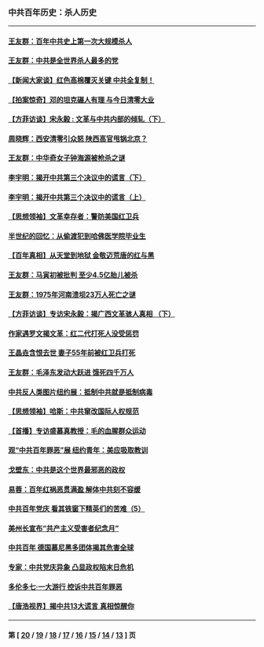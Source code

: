 ### 中共百年历史：杀人历史
---
#### [王友群：百年中共史上第一次大规模杀人](../../pages/nf1176106/n13863785.md?11200430) 
#### [王友群：中共是全世界杀人最多的党](../../pages/nf1176106/n13860689.md?11200430) 
#### [【新闻大家谈】红色高棉覆灭关键 中共全复制！](../../pages/nf1176106/n13850222.md?11200430) 
#### [【拍案惊奇】邓的坦克碾人有理 与今日清零大业](../../pages/nf1176106/n13729574.md?11200430) 
#### [【方菲访谈】宋永毅 : 文革与中共内部的倾轧（下）](../../pages/nf1176106/n13486836.md?11200430) 
#### [周晓辉：西安清零引众怒 陕西高官甩锅北京？](../../pages/nf1176106/n13484627.md?11200430) 
#### [王友群：中华奇女子钟海源被枪杀之谜](../../pages/nf1176106/n13430555.md?11200430) 
#### [李宇明：揭开中共第三个决议中的谎言（下）](../../pages/nf1176106/n13389389.md?11200430) 
#### [李宇明：揭开中共第三个决议中的谎言（上）](../../pages/nf1176106/n13388697.md?11200430) 
#### [【思想领袖】文革幸存者：警防美国红卫兵](../../pages/nf1176106/n13339289.md?11200430) 
#### [半世纪的回忆：从偷渡犯到哈佛医学院毕业生](../../pages/nf1176106/n13345328.md?11200430) 
#### [【百年真相】从天堂到地狱 金敬迈荒唐的红与黑](../../pages/nf1176106/n13336995.md?11200430) 
#### [王友群：马寅初被批判 至少4.5亿胎儿被杀](../../pages/nf1176106/n13260313.md?11200430) 
#### [王友群：1975年河南溃坝23万人死亡之谜](../../pages/nf1176106/n13231576.md?11200430) 
#### [【方菲访谈】专访宋永毅：揭广西文革骇人真相 （下）](../../pages/nf1176106/n13209074.md?11200430) 
#### [作家遇罗文揭文革：红二代打死人没受惩罚](../../pages/nf1176106/n13205254.md?11200430) 
#### [王晶垚含恨去世 妻子55年前被红卫兵打死](../../pages/nf1176106/n13203590.md?11200430) 
#### [王友群：毛泽东发动大跃进 饿死四千万人](../../pages/nf1176106/n13177158.md?11200430) 
#### [中共反人类图片纽约展：抵制中共就是抵制病毒](../../pages/nf1176106/n13115371.md?11200430) 
#### [【思想领袖】哈斯：中共窜改国际人权规范](../../pages/nf1176106/n13053647.md?11200430) 
#### [【首播】专访盛慕真教授：毛的血腥群众运动](../../pages/nf1176106/n13091782.md?11200430) 
#### [观“中共百年罪恶”展 纽约青年：美应吸取教训](../../pages/nf1176106/n13085246.md?11200430) 
#### [戈壁东：中共是这个世界最邪恶的政权](../../pages/nf1176106/n13085641.md?11200430) 
#### [易蓉：百年红祸恶贯满盈 解体中共刻不容缓](../../pages/nf1176106/n13084455.md?11200430) 
#### [中共百年党庆 看其铁窗下精英们的苦难（5）](../../pages/nf1176106/n13076766.md?11200430) 
#### [美州长宣布“共产主义受害者纪念月”](../../pages/nf1176106/n13074024.md?11200430) 
#### [中共百年 德国慕尼黑多团体揭其危害全球](../../pages/nf1176106/n13068873.md?11200430) 
#### [专家：中共党庆异象 凸显政权陷末日危机](../../pages/nf1176106/n13067084.md?11200430) 
#### [多伦多七·一大游行 控诉中共百年罪恶](../../pages/nf1176106/n13062043.md?11200430) 
#### [【唐浩视界】揭中共13大谎言 真相惊醒你](../../pages/nf1176106/n13065208.md?11200430) 

---
#### 第 [ [20](./20.md?11200430) / [19](./19.md?11200430) / [18](./18.md?11200430) / [17](./17.md?11200430) / [16](./16.md?11200430) / [15](./15.md?11200430) / [14](./14.md?11200430) / [13](./13.md?11200430) ] 页
